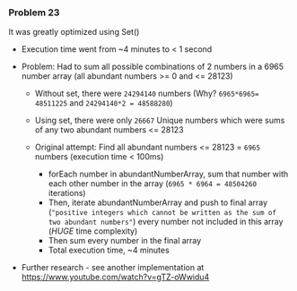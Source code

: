 ### Problem 23
It was greatly optimized using Set()
- Execution time went from ~4 minutes to < 1 second

- Problem: Had to sum all possible combinations of 2 numbers in a 6965 number array (all abundant numbers >= 0 and <= 28123)
  - Without set, there were `24294140` numbers (Why? `6965*6965= 48511225` and `24294140*2 = 48588280`)
  - Using set, there were only `26667` Unique numbers which were sums of any two abundant numbers <= 28123

  - Original attempt: Find all abundant numbers <= 28123 = `6965` numbers (execution time < 100ms)
    - forEach number in abundantNumberArray, sum that number with each other number in the array (`6965 * 6964 = 48504260` iterations)
    - Then, iterate abundantNumberArray and push to final array (`"positive integers which cannot be written as the sum of two abundant numbers"`) every number not included in this array (*HUGE* time complexity)
    - Then sum every number in the final array
    - Total execution time, ~4 minutes

- Further research - see another implementation at https://www.youtube.com/watch?v=gTZ-oWwidu4
